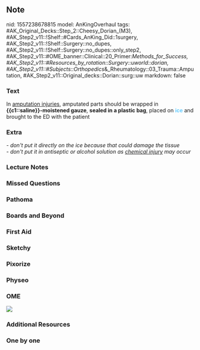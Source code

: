## Note
nid: 1557238678815
model: AnKingOverhaul
tags: #AK_Original_Decks::Step_2::Cheesy_Dorian_(M3), #AK_Step2_v11::!Shelf::#Cards_AnKing_Did::1surgery, #AK_Step2_v11::!Shelf::Surgery::no_dupes, #AK_Step2_v11::!Shelf::Surgery::no_dupes::only_step2, #AK_Step2_v11::#OME_banner::Clinical::20_Primer:_Methods_for_Success, #AK_Step2_v11::#Resources_by_rotation::Surgery::uworld::dorian, #AK_Step2_v11::#Subjects::Orthopedics_&_Rheumatology::03_Trauma::Amputation, #AK_Step2_v11::Original_decks::Dorian::surg::uw
markdown: false

### Text
In <u>amputation injuries</u>, amputated parts should be wrapped in
<b>{{c1::saline}}-moistened gauze</b>, <b>sealed in a plastic
bag</b>, placed on <font style="font-weight: bold;" color=
"#66CCFF">ice</font> and brought to the ED with the patient

### Extra
<div>
  <i>- don't put it directly on the ice because that could damage
  the tissue</i>
</div>
<div>
  <i>- don't put it in antiseptic or alcohol solution as
  <u>chemical injury</u> may occur</i>
</div>

### Lecture Notes


### Missed Questions


### Pathoma


### Boards and Beyond


### First Aid


### Sketchy


### Pixorize


### Physeo


### OME
<div class="ome-widget">
  <a href="https://onlinemeded.org/spa/surgery?ref=anki"><img src=
  "_OME_AnkiFlashcards_Topic_2.png"></a>
</div>

### Additional Resources


### One by one

